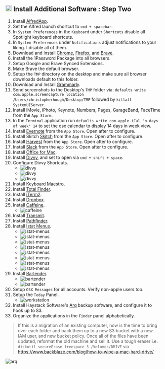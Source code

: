 ## <img src="https://raw.githubusercontent.com/chrishough/my-configurations/master/graphics/documentation/readmes/installation.svg" height="20"> Install Additional Software : Step Two

1. Install [AlfredApp](https://www.alfredapp.com/).
2. Set the Alfred launch shortcut to `cmd + spacebar`.
3. In `System Preferences` in the `Keyboard` under `Shortcuts` disable all Spotlight keyboard shortcuts.
4. In `System Preferences` under `Notifications` adjust notifications to your liking. I disable all of them.
5. Download and Install [Chrome](https://www.google.com/chrome/browser/desktop/index.html), [Firefox](https://www.mozilla.org/en-US/firefox/new/), and [Brave](https://github.com/chrishough/my-configurations).
6. Install the 1Password Package into all browsers.
7. Setup Google and Brave Synced Extensions.
8. Make Brave the default browser.
9. Setup the `TMP` directory on the desktop and make sure all browser downloads default to this folder.
10. Download and Install [Grammarly](https://www.grammarly.com/desktop).
11. Send screenshots to the Desktop's `TMP` folder via: `defaults write com.apple.screencapture location /Users/christopherhough/Desktop/TMP` followed by `killall SystemUIServer`.
12. Install iMovie, iPhoto, Keynote, Numbers, Pages, GarageBand, FaceTime from the `App Store`.
13. In the `Terminal` application run `defaults write com.apple.iCal "n days of week" 14` to set the osx calendar to 
display 14 days in week view.
14. Install [Evernote](https://evernote.com/) from the `App Store`. Open after to configure.
15. Install Skitch [Skitch](https://evernote.com/products/skitch) from the `App Store`. Open after to configure.
16. Install [Harvest](https://www.getharvest.com/) from the `App Store`. Open after to configure.
17. Install [Slack](https://slack.com) from the `App Store`. Open after to configure.
18. Install [Office for Mac](https://www.microsoft.com/en-us/store/b/office).
19. Install [Divvy](http://mizage.com/divvy/), and set to open via `cmd + shift + space`.
20. Configure Divvy Shortcuts.  
    * ![divvy](https://raw.githubusercontent.com/chrishough/my-configurations/master/graphics/documentation/guides/divvy/divvy1.png)
    * ![divvy](https://raw.githubusercontent.com/chrishough/my-configurations/master/graphics/documentation/guides/divvy/divvy2.png)
    * ![divvy](https://raw.githubusercontent.com/chrishough/my-configurations/master/graphics/documentation/guides/divvy/divvy3.png)
21. Install [Keyboard Maestro](https://www.keyboardmaestro.com/main/).
22. Install [Total Finder](https://totalfinder.binaryage.com/).
23. Install [iTerm2](https://www.iterm2.com/).
24. Install [Dropbox](https://www.dropbox.com).
25. Install [Caffeine](http://lightheadsw.com/caffeine/). 
    * ![caffeine](https://raw.githubusercontent.com/chrishough/my-configurations/master/graphics/documentation/guides/caffeine/caffeine-1.png)
26. Install [Transmit](https://panic.com/transmit/).
27. Install [Pathfinder](https://cocoatech.com/).
28. Install [Istat Menus](https://bjango.com/mac/istatmenus/).
    * ![istat-menus](https://raw.githubusercontent.com/chrishough/my-configurations/master/graphics/documentation/guides/istatmenus/istatmenus-1.png)
    * ![istat-menus](https://raw.githubusercontent.com/chrishough/my-configurations/master/graphics/documentation/guides/istatmenus/istatmenus-2.png)
    * ![istat-menus](https://raw.githubusercontent.com/chrishough/my-configurations/master/graphics/documentation/guides/istatmenus/istatmenus-3.png)
    * ![istat-menus](https://raw.githubusercontent.com/chrishough/my-configurations/master/graphics/documentation/guides/istatmenus/istatmenus-4.png)
    * ![istat-menus](https://raw.githubusercontent.com/chrishough/my-configurations/master/graphics/documentation/guides/istatmenus/istatmenus-5.png)
    * ![istat-menus](https://raw.githubusercontent.com/chrishough/my-configurations/master/graphics/documentation/guides/istatmenus/istatmenus-6.png)
    * ![istat-menus](https://raw.githubusercontent.com/chrishough/my-configurations/master/graphics/documentation/guides/istatmenus/istatmenus-7.png)
    * ![istat-menus](https://raw.githubusercontent.com/chrishough/my-configurations/master/graphics/documentation/guides/istatmenus/istatmenus-8.png)
29. Install [Bartender](https://www.macbartender.com/).  
    * ![bartender](https://raw.githubusercontent.com/chrishough/my-configurations/master/graphics/documentation/guides/bartender/bartender-1.png)  
    * ![bartender](https://raw.githubusercontent.com/chrishough/my-configurations/master/graphics/documentation/guides/bartender/bartender-2.png)  
30. Setup `OSX Messages` for all accounts. Verify non-apple users too.
31. Setup the `Today` Panel.
    * ![workstation](https://raw.githubusercontent.com/chrishough/my-configurations/master/graphics/documentation/guides/workstation/osx-notifications-panel.png)
32. Install Haystack Software's [Arq](https://www.arqbackup.com/download/) backup software, and configure it to hook up to S3.  
33. Organize the applications in the `Finder` panel alphabetically. 


> If this is a migration of an existing computer, now is the time to bring over each folder and back them up to a new S3 bucket with a new IAM user, and new bucket policy. Once all of the files have been updated, reformat the old machine and sell it. Use a tough eraser i.e. `diskutil secureErase freespace 3 /Volumes/DRIVE` via https://www.backblaze.com/blog/how-to-wipe-a-mac-hard-drive/   

![arq](https://raw.githubusercontent.com/chrishough/my-configurations/master/graphics/documentation/guides/arq/arq-1.png)



